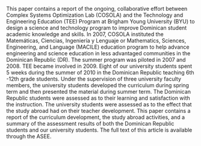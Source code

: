This paper contains a report of the ongoing, collaborative effort between Complex Systems Optimization Lab (COSOLA) and the Technology and Engineering Education (TEE) Program at Brigham Young University (BYU) to design a science and technology program to improve Dominican student academic knowledge and skills. In 2007, COSOLA instituted the Matemáticas, Ciencias, Ingeniería y Lenguaje or Mathematics, Sciences, Engineering, and Language (MACILE) education program to help advance engineering and science education in less advantaged communities in the Dominican Republic (DR). The summer program was piloted in 2007 and 2008. TEE became involved in 2009. Eight of our university students spent 5 weeks during the summer of 2010 in the Dominican Republic teaching 6th -12th grade students. Under the supervision of three university faculty members, the university students developed the curriculum during spring term and then presented the material during summer term. The Dominican Republic students were assessed as to their learning and satisfaction with the instruction. The university students were assessed as to the effect that the study abroad had on their teacher development. This paper contains a report of the curriculum development, the study abroad activities, and a summary of the assessment results of both the Dominican Republic students and our university students. The full text of this article is available through the ASEE. 
